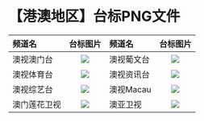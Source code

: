 # 【港澳地区】台标PNG文件
|频道名|台标图片|频道名|台标图片|
|:---|:---:|:---|:---:|
|澳视澳门台|<img src="https://raw.githubusercontent.com/wanglindl/TVlogo/main/img/Aoshi1.png">|澳视葡文台|<img src="https://raw.githubusercontent.com/wanglindl/TVlogo/main/img/Aoshi2.png">|
|澳视体育台|<img src="https://raw.githubusercontent.com/wanglindl/TVlogo/main/img/Aoshi3.png">|澳视资讯台|<img src="https://raw.githubusercontent.com/wanglindl/TVlogo/main/img/Aoshi4.png">|
|澳视综艺台|<img src="https://raw.githubusercontent.com/wanglindl/TVlogo/main/img/Aoshi5.png">|澳视Macau|<img src="https://raw.githubusercontent.com/wanglindl/TVlogo/main/img/Aoshi6.png">|
|澳门莲花卫视|<img src="https://raw.githubusercontent.com/wanglindl/TVlogo/main/img/Lotus.png">|澳亚卫视|<img src="https://raw.githubusercontent.com/wanglindl/TVlogo/main/img/Aoya.png">
